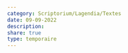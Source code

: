```yaml
---
category: Scriptorium/Lagendia/Textes
date: 09-09-2022
description: 
share: true
type: temporaire
---
```

